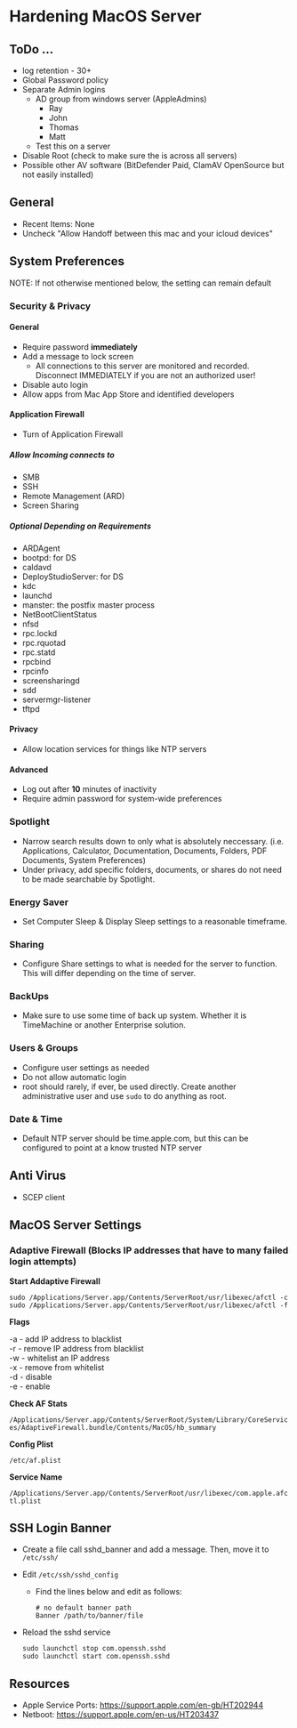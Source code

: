 # Hardening MacOS Server

## ToDo ...

- log retention - 30+
- Global Password policy
- Separate Admin logins
  - AD group from windows server (AppleAdmins)
    - Ray
    - John
    - Thomas
    - Matt
  - Test this on a server
- Disable Root (check to make sure the is across all servers)
- Possible other AV software (BitDefender Paid, ClamAV OpenSource but not easily installed)

## General

- Recent Items: None
- Uncheck "Allow Handoff between this mac and your icloud devices"

## System Preferences
NOTE: If not otherwise mentioned below, the setting can remain default

### Security & Privacy

#### General

- Require password **immediately**
- Add a message to lock screen
  - All connections to this server are monitored and recorded. Disconnect IMMEDIATELY if you are not an authorized user!
- Disable auto login
- Allow apps from Mac App Store and identified developers

#### Application Firewall

- Turn of Application Firewall

##### Allow Incoming connects to

- SMB
- SSH
- Remote Management (ARD)
- Screen Sharing

##### Optional Depending on Requirements

- ARDAgent
- bootpd: for DS
- caldavd
- DeployStudioServer: for DS
- kdc
- launchd
- manster: the postfix master process
- NetBootClientStatus
- nfsd
- rpc.lockd
- rpc.rquotad
- rpc.statd
- rpcbind
- rpcinfo
- screensharingd
- sdd
- servermgr-listener
- tftpd

#### Privacy

- Allow location services for things like NTP servers

#### Advanced
- Log out after **10** minutes of inactivity
- Require admin password for system-wide preferences

### Spotlight

- Narrow search results down to only what is absolutely neccessary. (i.e. Applications, Calculator, Documentation, Documents, Folders, PDF Documents, System Preferences)
- Under privacy, add specific folders, documents, or shares do not need to be made searchable by Spotlight.

### Energy Saver

- Set Computer Sleep & Display Sleep settings to a reasonable timeframe.

### Sharing

- Configure Share settings to what is needed for the server to function. This will differ depending on the time of server.

### BackUps

- Make sure to use some time of back up system. Whether it is TimeMachine or another Enterprise solution.

### Users & Groups

- Configure user settings as needed
- Do not allow automatic login
- root should rarely, if ever, be used directly. Create another administrative user and use `sudo` to do anything as root.

### Date & Time

- Default NTP server should be time.apple.com, but this can be configured to point at a know trusted NTP server

## Anti Virus

- SCEP client

## MacOS Server Settings

### Adaptive Firewall (Blocks IP addresses that have to many failed login attempts)

**Start Addaptive Firewall**

`sudo /Applications/Server.app/Contents/ServerRoot/usr/libexec/afctl -c`  
`sudo /Applications/Server.app/Contents/ServerRoot/usr/libexec/afctl -f`

**Flags**

-a - add IP address to blacklist  
-r - remove IP address from blacklist  
-w - whitelist an IP address  
-x - remove from whitelist  
-d - disable  
-e - enable

**Check AF Stats**

`/Applications/Server.app/Contents/ServerRoot/System/Library/CoreServices/AdaptiveFirewall.bundle/Contents/MacOS/hb_summary`

**Config Plist**

`/etc/af.plist`

**Service Name**

`/Applications/Server.app/Contents/ServerRoot/usr/libexec/com.apple.afctl.plist`

## SSH Login Banner

- Create a file call sshd_banner and add a message. Then, move it to `/etc/ssh/`
- Edit `/etc/ssh/sshd_config`

  - Find the lines below and edit as follows:

        # no default banner path
        Banner /path/to/banner/file

- Reload the sshd service

      sudo launchctl stop com.openssh.sshd
      sudo launchctl start com.openssh.sshd

## Resources

- Apple Service Ports: https://support.apple.com/en-gb/HT202944
- Netboot: https://support.apple.com/en-us/HT203437
